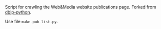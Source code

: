 Script for crawling the Web&Media website publications page. Forked from [dblp-python](https://github.com/scholrly/dblp-python).

Use file <code>make-pub-list.py</code>.
